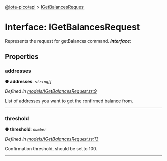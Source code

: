 [@iota-pico/api](../README.md) > [IGetBalancesRequest](../interfaces/igetbalancesrequest.md)



# Interface: IGetBalancesRequest


Represents the request for getBalances command.
*__interface__*: 



## Properties
<a id="addresses"></a>

###  addresses

**●  addresses**:  *`string`[]* 

*Defined in [models/IGetBalancesRequest.ts:9](https://github.com/iotaeco/iota-pico-api/blob/f9fbc12/src/models/IGetBalancesRequest.ts#L9)*



List of addresses you want to get the confirmed balance from.




___

<a id="threshold"></a>

###  threshold

**●  threshold**:  *`number`* 

*Defined in [models/IGetBalancesRequest.ts:13](https://github.com/iotaeco/iota-pico-api/blob/f9fbc12/src/models/IGetBalancesRequest.ts#L13)*



Confirmation threshold, should be set to 100.




___


